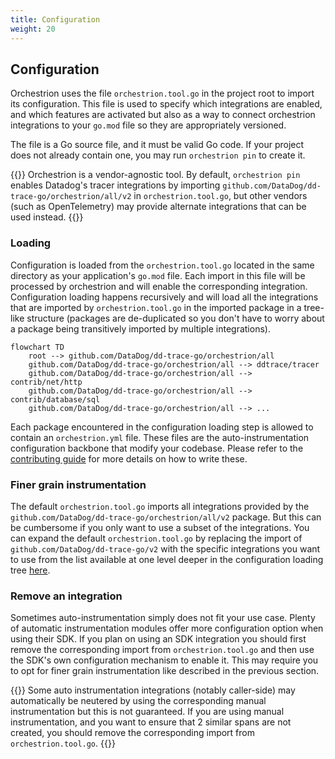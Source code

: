 ```yaml
---
title: Configuration
weight: 20
---
```


## Configuration

Orchestrion uses the file `orchestrion.tool.go` in the project root to import its configuration. This file is
used to specify which integrations are enabled, and which features are activated but also as a way to connect
orchestrion integrations to your `go.mod` file so they are appropriately versioned.

The file is a Go source file, and it must be valid Go code. If your project does not already contain one, you may run
`orchestrion pin` to create it.

{{<callout type="info">}}
Orchestrion is a vendor-agnostic tool. By default, `orchestrion pin` enables Datadog's tracer integrations by
importing `github.com/DataDog/dd-trace-go/orchestrion/all/v2` in `orchestrion.tool.go`, but other vendors (such as OpenTelemetry) may
provide alternate integrations that can be used instead.
{{</callout>}}

### Loading

Configuration is loaded from the `orchestrion.tool.go` located in the same directory as your application's `go.mod` file. Each import in this file
will be processed by orchestrion and will enable the corresponding integration. Configuration loading happens
recursively and will load all the integrations that are imported by `orchestrion.tool.go` in the imported package in a
tree-like structure (packages are de-duplicated so you don't have to worry about a package being transitively imported by multiple integrations).

```mermaid
flowchart TD
    root --> github.com/DataDog/dd-trace-go/orchestrion/all
    github.com/DataDog/dd-trace-go/orchestrion/all --> ddtrace/tracer
    github.com/DataDog/dd-trace-go/orchestrion/all --> contrib/net/http
    github.com/DataDog/dd-trace-go/orchestrion/all --> contrib/database/sql
    github.com/DataDog/dd-trace-go/orchestrion/all --> ...
```

Each package encountered in the configuration loading step is allowed to contain an `orchestrion.yml` file. These files
are the auto-instrumentation configuration backbone that modify your codebase. Please refer to the
[contributing guide][contributing] for more details on how to write these.

[contributing]: ../contributing/

### Finer grain instrumentation

The default `orchestrion.tool.go` imports all integrations provided by the `github.com/DataDog/dd-trace-go/orchestrion/all/v2`
package. But this can be cumbersome if you only want to use a subset of the integrations. You can expand the default
`orchestrion.tool.go` by replacing the import of `github.com/DataDog/dd-trace-go/v2` with the specific integrations you
want to use from the list available at one level deeper in the configuration loading tree [here][orchestrion-all].

[orchestrion-all]: https://github.com/DataDog/dd-trace-go/blob/main/orchestrion/all/orchestrion.tool.go

### Remove an integration

Sometimes auto-instrumentation simply does not fit your use case. Plenty of automatic instrumentation modules offer more
configuration option when using their SDK. If you plan on using an SDK integration you should first remove the
corresponding import from `orchestrion.tool.go` and then use the SDK's own configuration mechanism to enable it. This
may require you to opt for finer grain instrumentation like described in the previous section.

{{<callout type="warning">}}
Some auto instrumentation integrations (notably caller-side) may automatically be neutered by using the corresponding
manual instrumentation but this is not guaranteed. If you are using manual instrumentation, and you want to ensure that
2 similar spans are not created, you should remove the corresponding import from `orchestrion.tool.go`.
{{</callout>}}
